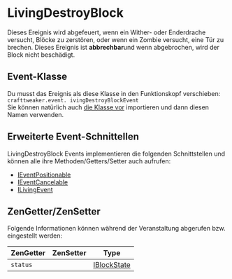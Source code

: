 # LivingDestroyBlock

Dieses Ereignis wird abgefeuert, wenn ein Wither- oder Enderdrache versucht, Blöcke zu zerstören, oder wenn ein Zombie versucht, eine Tür zu brechen. Dieses Ereignis ist **abbrechbar**und wenn abgebrochen, wird der Block nicht beschädigt.

## Event-Klasse
Du musst das Ereignis als diese Klasse in den Funktionskopf verschieben:  
`crafttweaker.event. ivingDestroyBlockEvent`  
Sie können natürlich auch [die Klasse vor](/AdvancedFunctions/Import/) importieren und dann diesen Namen verwenden.

## Erweiterte Event-Schnittellen
LivingDestroyBlock Events implementieren die folgenden Schnittstellen und können alle ihre Methoden/Getters/Setter auch aufrufen:

- [IEventPositionable](/Vanilla/Events/Events/IEventPositionable/)
- [IEventCancelable](/Vanilla/Events/Events/IEventCancelable/)
- [ILivingEvent](/Vanilla/Events/Events/ILivingEvent/)


## ZenGetter/ZenSetter
Folgende Informationen können während der Veranstaltung abgerufen bzw. eingestellt werden:

| ZenGetter | ZenSetter | Type                                        |
| --------- | --------- | ------------------------------------------- |
| `status`  |           | [IBlockState](/Vanilla/Blocks/IBlockState/) |

